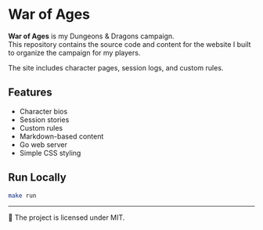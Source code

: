 # War of Ages

**War of Ages** is my Dungeons & Dragons campaign.  
This repository contains the source code and content for the website I built to organize the campaign for my players.

The site includes character pages, session logs, and custom rules.

## Features

- Character bios
- Session stories
- Custom rules
- Markdown-based content
- Go web server
- Simple CSS styling

## Run Locally

```bash
make run
```
---
📜 The project is licensed under MIT.